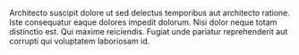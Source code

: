 Architecto suscipit dolore ut sed delectus temporibus aut architecto ratione. Iste consequatur eaque dolores impedit dolorum. Nisi dolor neque totam distinctio est. Qui maxime reiciendis. Fugiat unde pariatur reprehenderit aut corrupti qui voluptatem laboriosam id.